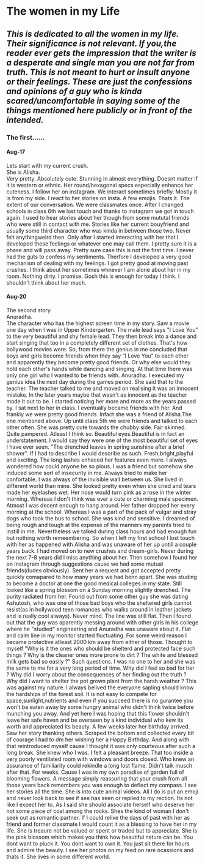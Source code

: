 # The women in my Life
## *This is dedicated to all the women in my life. Their significance is not relevant. If you,the reader ever gets the impression that the writer is a desperate and single man you are not far from truth. This is not meant to hurt or insult anyone or their feelings. These are just the confessions and opinions of a guy who is kinda scared/uncomfortable in saying some of the things mentioned here publicly or in front of the intended.*

### The first......

#### Aug-17 <br>
Lets start with my current crush. <br>
She is Alisha. <br>
Very pretty. Absolutely cute. Stunning in almost everything. Doesnt matter if it is western or ethnic. Her round/hexagonal specs especially enhance her cuteness. I follow her on instagram. We interact sometimes briefly. Mostly it is from my side. I react to her stories on insta. A few emojis. Thats it. The extent of our conversation. We were classmates once. After I changed schools in class 6th we lost touch and thanks to instagram we got in touch again. I used to hear stories about her though from some mututal friends who were still in contact with me. Stories like her current bouyfriend and usually some third character who was kinda in between those two. Never felt anythingweird then. Only after I started interacting with her that I developed these feelings or whatever one may call them. I pretty sure it is a phase and will pass away. Pretty sure case this is not the first time. I never had the guts to confess my sentiments. Therfore I developed a very good mechanism of dealing with my feelings. I got pretty good at moving past crushes. I think about her sometimes whnever I am alone about her in my room. Nothing dirty. I promise. Gosh this is enough for today I think. I shouldn't think about her much.

#### Aug-20 <br>
The second story.<br>
Anuradha.<br>
The character who has the highest screen time in my story. Saw a movie one day when I was in Upper Kindergarten. The male lead says "I Love You" to the very beautiful and shy female lead. They then break into a dance and start singing that too in a completely different set of clothes. That's how bollywood movies were. So, from there the genius in me concluded that boys and girls become friends when they say "I Love You" to each other and apparently they become pretty good friends. Or why else would they hold each other's hands while dancing and singing. At that time there was only one girl who I wanted to be friends with. Anuradha. I executed my genius idea the next day during the games period. She said that to the teacher. The teacher talked to me and moved on realising it was an innocent mistake. In the later years maybe that wasn't as innocent as the teacher made it out to be. I started noticing her more and more as the years passed by. I sat next to her in class. I eventually became friends with her. And frankly we were pretty good friends. Infact she was a friend of Alisha.The one mentioned above. Up until class 5th we were friends and talked to each other often. She was pretty cute towards the chubby side. Fair skinned. Quite pampered. Atleast I think so. Beautiful eyes.Beautiful is in fact an understatement. I would say they were one of the most beautiful set of eyes I have ever seen. "The drenched leaves in spring sunshine after a brief shower". If I had to describe I would describe as such. Fresh,bright,playful and exciting. The long lashes enhaced her features even more. I always wondered how could anyone be so pious. I was a friend but somehow she induced some sort of insecurity in me. Always tried to make her confortable. I was always of the invisible wall between us. She lived in different world than mine. She looked pretty even when she cried and tears made her eyelashes wet. Her nose would turn pink as a rose in the winter morning. Whereas I don't think was ever a cute or charming male specimen. Atmost I was decent enough to hang around. Her father dropped her every morning at the school. Whereas I was a part of the pack of vulgar and stray dogs who took the bus to school. She was kind and sensitive. I dreamed of being rough and tough at the expense of the manners my parents tried to instill in me. Nevertheless we talked during class hours and had enough fun but nothing worth remeembering. So when I left my first school I lost touch with her as happened with Alisha and was unaware of her up untill a couple years back. I had moved on to new crushes and dream-girls. Never during the next 7-8 years did I miss anything about her. Then somehow I found her on Instagram through suggestions cause we had some mutual friends(dudes obviously). Sent her a request and got accepted pretty quickly comapared to how many years we had benn apart. She was studing to become a doctor at one the good medical colleges in my state. Still looked like a spring blossom on a Sunday morning slightly drenched. The purity radiated from her. Found out from some other guy she was dating Ashutosh, who was one of those bad boys who the sheltered girls cannot resist(as in hollywood teen romances who walks around in leather jackets and is really cool always). Never mind. The line was still flat. Then I found out that the guy was aparently messing around with other girls in his college where he "studied" engineering and Anuradha was unaware about it. Flat and calm line in my monitor started fluctuating. For some weird reason I became protective atleast 2000 km away from either of those. Thought to myself "Why is it the ones who should be shelterd and protected face such things ? Why is the cleaner ones more prone to dirt ? The white and blessed milk gets bad so easily ?" Such questions. I was no one to her and she was the same to me for a very long period of time. Why did I feel so bad for her ? Why did I worry about the consequences of her finding out the truth ? Why did I want to shelter the pot grown plant from the harsh weather ? This was against my nature. I always belived the everyone sapling should know the hardships of the forest soil. It is not easy to compete for space,sunlight,nutrients and even if you succeed there is no gurantee you won't be eaten away by some hungry animal who didn't think twice before munching you away. And yet here I was hoping that this flower shouldn't leave her safe haven and be overseen by a kind individual who kew its worth and appreciated its beauty. A few weeks later her birthday arrived. Saw her story thanking others. Scraped the bottom and collected every bit of courage I had to dm her wishing her a Happy Birthday. And along with that reintroduced myself cause I thought it was only courteous after such a long break. She knew who I was. I felt a pleasant breeze. That too inside a very poorly ventilated room with windows and doors closed. Who knew an assurance of familiarity could rekindle a long lost flame. Didn't talk musch after that. For weeks. Cause I was in my own paradise of garden full of blooming flowers. A message simply reassuring that your crush from all those years back remembers you was enough to deflect my compass. I see her stories all the time. She is into cute animal videos. All I do is put an emoji and never look back to see if see has seen or replied to my rection. Its not like I expect her to. As I said she should associate herself who deserve her not some piece of coal among the rocks. Shes the kind of woman I don't seek out as romantic partner. If I could relive the days of past with her as friend and former classmate I would count it as a blessing to have her in my life. She is treaure not be valued or spent or traded but to appreciate. She is the pink blossom which makes you think how beautiful nature can be. You dont want to pluck it. You dont want to own it. You just sit there for hours and admire the beauty. I see her photos on my feed on rare ocassions and thats it. She lives in some different world. 
